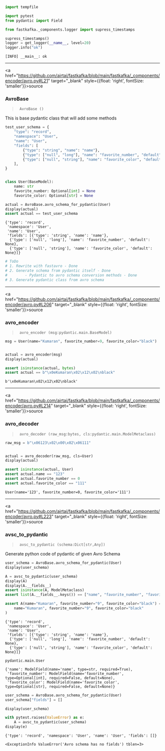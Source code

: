 
<!-- WARNING: THIS FILE WAS AUTOGENERATED! DO NOT EDIT! -->

``` python
import tempfile

import pytest
from pydantic import Field

from fastkafka._components.logger import supress_timestamps
```

``` python
supress_timestamps()
logger = get_logger(__name__, level=20)
logger.info("ok")
```

    [INFO] __main__: ok

------------------------------------------------------------------------

<a
href="https://github.com/airtai/fastkafka/blob/main/fastkafka/_components/encoder/avro.py#L21"
target="_blank" style={{float: 'right', fontSize: 'smaller'}}>source</a>

### AvroBase

>      AvroBase ()

This is base pydantic class that will add some methods

``` python
test_user_schema = {
    "type": "record",
    "namespace": "User",
    "name": "User",
    "fields": [
        {"type": "string", "name": "name"},
        {"type": ["null", "long"], "name": "favorite_number", "default": None},
        {"type": ["null", "string"], "name": "favorite_color", "default": None},
    ],
}


class User(BaseModel):
    name: str
    favorite_number: Optional[int] = None
    favorite_color: Optional[str] = None
```

``` python
actual = AvroBase.avro_schema_for_pydantic(User)
display(actual)
assert actual == test_user_schema
```

    {'type': 'record',
     'namespace': 'User',
     'name': 'User',
     'fields': [{'type': 'string', 'name': 'name'},
      {'type': ['null', 'long'], 'name': 'favorite_number', 'default': None},
      {'type': ['null', 'string'], 'name': 'favorite_color', 'default': None}]}

``` python
# ToDo
# 1. Rewrite with fastavro - Done
# 2. Generate schema from pydantic itself - Done
#        - Pydantic to avro schema conversion methods - Done
# 3. Generate pydantic class from avro schema
```

------------------------------------------------------------------------

<a
href="https://github.com/airtai/fastkafka/blob/main/fastkafka/_components/encoder/avro.py#L206"
target="_blank" style={{float: 'right', fontSize: 'smaller'}}>source</a>

### avro_encoder

>      avro_encoder (msg:pydantic.main.BaseModel)

``` python
msg = User(name="Kumaran", favorite_number=9, favorite_color="black")


actual = avro_encoder(msg)
display(actual)

assert isinstance(actual, bytes)
assert actual == b"\x0eKumaran\x02\x12\x02\nblack"
```

    b'\x0eKumaran\x02\x12\x02\nblack'

------------------------------------------------------------------------

<a
href="https://github.com/airtai/fastkafka/blob/main/fastkafka/_components/encoder/avro.py#L214"
target="_blank" style={{float: 'right', fontSize: 'smaller'}}>source</a>

### avro_decoder

>      avro_decoder (raw_msg:bytes, cls:pydantic.main.ModelMetaclass)

``` python
raw_msg = b"\x06123\x02\x00\x02\x06111"


actual = avro_decoder(raw_msg, cls=User)
display(actual)

assert isinstance(actual, User)
assert actual.name == "123"
assert actual.favorite_number == 0
assert actual.favorite_color == "111"
```

    User(name='123', favorite_number=0, favorite_color='111')

------------------------------------------------------------------------

<a
href="https://github.com/airtai/fastkafka/blob/main/fastkafka/_components/encoder/avro.py#L223"
target="_blank" style={{float: 'right', fontSize: 'smaller'}}>source</a>

### avsc_to_pydantic

>      avsc_to_pydantic (schema:Dict[str,Any])

Generate python code of pydantic of given Avro Schema

``` python
user_schema = AvroBase.avro_schema_for_pydantic(User)
display(user_schema)

A = avsc_to_pydantic(user_schema)
display(A)
display(A.__fields__)
assert isinstance(A, ModelMetaclass)
assert list(A.__fields__.keys()) == ["name", "favorite_number", "favorite_color"]

assert A(name="Kumaran", favorite_number="9", favorite_color="black") == User(
    name="Kumaran", favorite_number="9", favorite_color="black"
)
```

    {'type': 'record',
     'namespace': 'User',
     'name': 'User',
     'fields': [{'type': 'string', 'name': 'name'},
      {'type': ['null', 'long'], 'name': 'favorite_number', 'default': None},
      {'type': ['null', 'string'], 'name': 'favorite_color', 'default': None}]}

    pydantic.main.User

    {'name': ModelField(name='name', type=str, required=True),
     'favorite_number': ModelField(name='favorite_number', type=Optional[int], required=False, default=None),
     'favorite_color': ModelField(name='favorite_color', type=Optional[str], required=False, default=None)}

``` python
user_schema = AvroBase.avro_schema_for_pydantic(User)
user_schema["fields"] = []

display(user_schema)

with pytest.raises(ValueError) as e:
    A = avsc_to_pydantic(user_schema)
display(e)
```

    {'type': 'record', 'namespace': 'User', 'name': 'User', 'fields': []}

    <ExceptionInfo ValueError('Avro schema has no fields') tblen=3>
